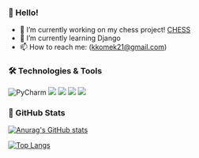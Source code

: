 ### 👋 Hello!

- 🔭 I’m currently working on my chess project! [CHESS](https://github.com/krystianpietryka/Chess)
- 🌱 I’m currently learning Django
- 📫 How to reach me: (kkomek21@gmail.com)

### 🛠️ Technologies & Tools
![PyCharm](https://img.shields.io/badge/IDE-pycharm-informational?style=flat&logo=pycharm&logoColor=white&color=2bbc8a&labelcolor=black)
![](https://img.shields.io/badge/Code-Python-informational?style=flat&logo=python&logoColor=white&color=2bbc8a) 
![](https://img.shields.io/badge/OS-Linux-informational?style=flat&logo=linux&logoColor=white&color=2bbc8a)
![](https://img.shields.io/badge/Shell-Bash-informational?style=flat&logo=gnu-bash&logoColor=white&color=2bbc8a)
![](https://img.shields.io/badge/Code-C-2bbc8a)


### 📜 GitHub Stats
[![Anurag's GitHub stats](https://github-readme-stats.vercel.app/api?username=krystianpietryka&theme=vue-dark&count_private=true&show_icons=true&hide_title=true)](https://github.com/anuraghazra/github-readme-stats)

[![Top Langs](https://github-readme-stats.vercel.app/api/top-langs/?username=krystianpietryka&theme=vue-dark&layout=compact&hide_title=true)](https://github.com/anuraghazra/github-readme-stats)
